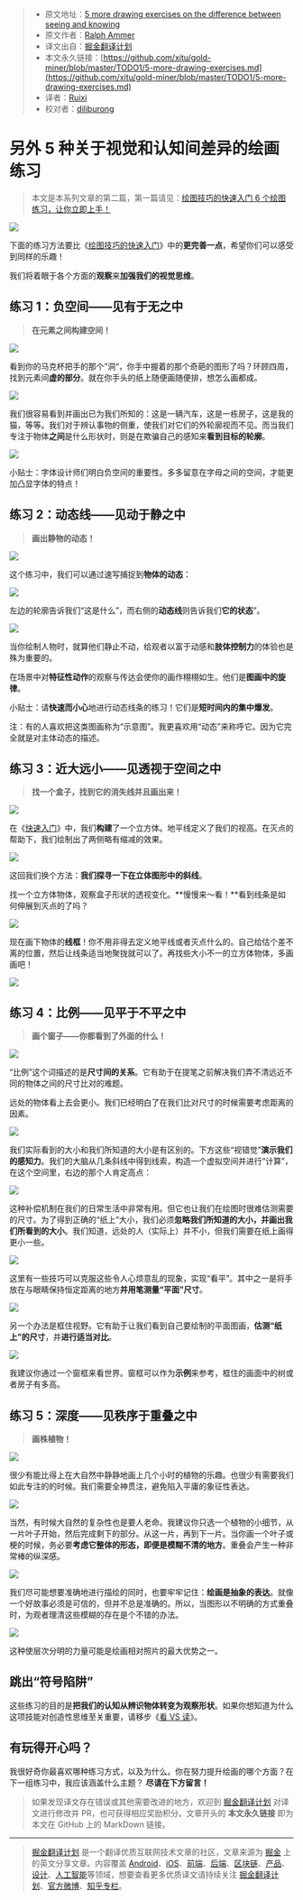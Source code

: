 > * 原文地址：[5 more drawing exercises on the difference between seeing and knowing](https://medium.com/personal-growth/5-more-drawing-exercises-9c0df4645387)
> * 原文作者：[Ralph Ammer](https://medium.com/@ralphammer?source=post_header_lockup)
> * 译文出自：[掘金翻译计划](https://github.com/xitu/gold-miner)
> * 本文永久链接：[https://github.com/xitu/gold-miner/blob/master/TODO1/5-more-drawing-exercises.md](https://github.com/xitu/gold-miner/blob/master/TODO1/5-more-drawing-exercises.md)
> * 译者：[Ruixi](https://github.com/Ruixi)
> * 校对者：[diliburong](https://github.com/diliburong)

# 另外 5 种关于视觉和认知间差异的绘画练习

> 本文是本系列文章的第二篇，第一篇请见：[绘图技巧的快速入门
6 个绘图练习，让你立即上手！](https://github.com/xitu/gold-miner/blob/f57f636bd20e9b3aa0d423435e98e5b556a49b71/TODO1/a-quick-beginners-guide-to-drawing.md)

![](https://cdn-images-1.medium.com/max/800/1*8NDD5zLkYppl5BFoFfVrcg.gif)

下面的练习方法要比《[绘图技巧的快速入门](https://medium.com/personal-growth/a-quick-beginners-guide-to-drawing-58213877715e)》中的**更完善一点**，希望你们可以感受到同样的乐趣！

我们将着眼于各个方面的**观察**来**加强我们的视觉思维**。

## 练习 1：负空间——见有于无之中

> **在元素之间构建空间！**

![](https://cdn-images-1.medium.com/max/800/1*BcBbHjBYf1Y0LzPcyjxW-A.gif)

看到你的马克杯把手的那个”洞“，你手中握着的那个奇葩的图形了吗？环顾四周，找到元素间**虚的部分**。就在你手头的纸上随便画随便排，想怎么画都成。

![](https://cdn-images-1.medium.com/max/800/1*knCfDWbzlVcc25wIajBgBQ.gif)

我们很容易看到并画出已为我们所知的：这是一辆汽车，这是一栋房子，这是我的猫，等等。我们对于辨认事物的侧重，使我们对它们的外轮廓视而不见。而当我们专注于物体**之间**是什么形状时，则是在欺骗自己的感知来**看到目标的轮廓**。


![](https://cdn-images-1.medium.com/max/800/1*rNaa_2y4QJir89_9HG1N4w.gif)

小贴士：字体设计师们明白负空间的重要性。多多留意在字母之间的空间，才能更加凸显字体的特点！

## 练习 2：动态线——见动于静之中

> **画出静物的动态！**

![](https://cdn-images-1.medium.com/max/800/1*rs2qFH96L-E7dsILahV80w.gif)

这个练习中，我们可以通过速写捕捉到**物体的动态**：

![](https://cdn-images-1.medium.com/max/800/1*Pk0GI59VC53CVyvmVBiX4Q.gif)

左边的轮廓告诉我们“这是什么”，而右侧的**动态线**则告诉我们**它的状态**”。

![](https://cdn-images-1.medium.com/max/800/1*w68p3V-bV_fsaazAXZvLZg.gif)

当你绘制人物时，就算他们静止不动，给观者以富于动感和**肢体控制力**的体验也是殊为重要的。

在场景中对**特征性动作**的观察与传达会使你的画作栩栩如生。他们是**图画中的旋律**。

小贴士：请**快速而小心**地进行动态线条的练习！它们是**短时间内的集中爆发**。

注：有的人喜欢把这类图画称为“示意图”。我更喜欢用“动态”来称呼它。因为它完全就是对主体动态的描述。

## 练习 3：近大远小——见透视于空间之中

> **找一个盒子，找到它的消失线并且画出来！**

![](https://cdn-images-1.medium.com/max/800/1*1l5OWqIxR9TQS6YUNVn9gA.gif)

在《[快速入门](https://medium.com/personal-growth/a-quick-beginners-guide-to-drawing-58213877715e)》中，我们**构建**了一个立方体。地平线定义了我们的视高。在灭点的帮助下，我们绘制出了两侧略有缩减的效果。

![](https://cdn-images-1.medium.com/max/800/1*bFTDdSIT5K0koXaa-c35eg.gif)

这回我们换个方法：**我们探寻一下在立体图形中的斜线**。

找一个立方体物体，观察盒子形状的透视变化。**慢慢来～看！**看到线条是如何伸展到灭点的了吗？

![](https://cdn-images-1.medium.com/max/800/1*Uvlvz7PDyTD6xcUZAMGIQw.gif)

现在画下物体的**线框**！你不用非得去定义地平线或者灭点什么的。自己给估个差不离的位置，然后让线条适当地聚拢就可以了。再找些大小不一的立方体物体，多画画吧！

![](https://cdn-images-1.medium.com/max/800/1*4Fu6cFFfpTQ0rltcCTcKuw.gif)

## 练习 4：比例——见平于不平之中

> **画个窗子——你都看到了外面的什么！**

![](https://cdn-images-1.medium.com/max/800/1*kleqsKsJCSfkS6bpeUqMuw.gif)

“比例”这个词描述的是**尺寸间的关系**。它有助于在提笔之前解决我们弄不清远近不同的物体之间的尺寸比对的难题。

远处的物体看上去会更小。我们已经明白了在我们比对尺寸的时候需要考虑距离的因素。

![](https://cdn-images-1.medium.com/max/800/1*BQ3-uCbITyvhSmFZS5WbEg.gif)

我们实际看到的大小和我们所知道的大小是有区别的。下方这些“视错觉”**演示我们的感知力**。我们的大脑从几条斜线中得到线索，构造一个虚拟空间并进行“计算”，在这个空间里，右边的那个人肯定高点：

![](https://cdn-images-1.medium.com/max/800/1*sziDSDPlZXLktfu5VjB4ww.gif)

这种补偿机制在我们的日常生活中非常有用。但它也让我们在绘图时很难估测需要的尺寸。为了得到正确的“纸上”大小，我们必须**忽略我们所知道的大小，并画出我们所看到的大小**。我们知道，远处的人（实际上）并不小，但我们需要在纸上画得更小一些。

![](https://cdn-images-1.medium.com/max/800/1*OmS1Ft0X1eXAOEdoM1L5tA.gif)

这里有一些技巧可以克服这些令人心烦意乱的现象，实现“看平”。其中之一是将手放在与眼睛保持恒定距离的地方**并用笔测量“平面”尺寸**。

![](https://cdn-images-1.medium.com/max/800/1*Yife9sf_I7z39lz4ioJX3g.gif)

另一个办法是框住视野。它有助于让我们看到自己要绘制的平面图画，**估测“纸上”的尺寸**，并**进行适当对比**。

![](https://cdn-images-1.medium.com/max/800/1*qE8X1Ev19ZggIlBIcHxKdA.gif)

我建议你通过一个窗框来看世界。窗框可以作为**示例**来参考，框住的画面中的树或者房子有多高。

## 练习 5：深度——见秩序于重叠之中

> **画株植物！**

![](https://cdn-images-1.medium.com/max/800/1*mNhkP2Tty9WtrVK0a1VT1w.gif)

很少有能比得上在大自然中静静地画上几个小时的植物的乐趣。也很少有需要我们如此专注的的时候。我们需要全神贯注，避免陷入平庸的象征性表达。

![](https://cdn-images-1.medium.com/max/800/1*sLpTjiAxJNXNb9TEI0BZ7Q.png)

当然，有时候大自然的复杂性也是要人老命。我建议你只选一个植物的小细节，从一片叶子开始，然后完成剩下的部分。从这一片，再到下一片。当你画一个叶子或梗的时候，务必要**考虑它整体的形态，即便是模糊不清的地方**。重叠会产生一种非常棒的纵深感。

![](https://cdn-images-1.medium.com/max/800/1*s8b6vL8d6bHL7T3V561d0A.gif)

我们尽可能想要准确地进行描绘的同时，也要牢牢记住：**绘画是抽象的表达**。就像一个好故事必须是可信的，但并不总是准确的。所以，当图形以不明确的方式重叠时，为观者理清这些模糊的存在是个不错的办法。

![](https://cdn-images-1.medium.com/max/800/1*h_oa1gOAAmgDra1OWm1quw.png)

这种使层次分明的力量可能是绘画相对照片的最大优势之一。

## 跳出“符号陷阱”

这些练习的目的是**把我们的认知从辨识物体转变为观察形状**。如果你想知道为什么这项技能对创造性思维至关重要，请移步《[看 VS 读](https://medium.com/personal-growth/seeing-vs-reading-29365d4540e2)》。

## 有玩得开心吗？

我很好奇你最喜欢哪种练习方式，以及为什么。你在努力提升绘画的哪个方面？在下一组练习中，我应该涵盖什么主题？ **尽请在下方留言！**

> 如果发现译文存在错误或其他需要改进的地方，欢迎到 [掘金翻译计划](https://github.com/xitu/gold-miner) 对译文进行修改并 PR，也可获得相应奖励积分。文章开头的 **本文永久链接** 即为本文在 GitHub 上的 MarkDown 链接。


---

> [掘金翻译计划](https://github.com/xitu/gold-miner) 是一个翻译优质互联网技术文章的社区，文章来源为 [掘金](https://juejin.im) 上的英文分享文章。内容覆盖 [Android](https://github.com/xitu/gold-miner#android)、[iOS](https://github.com/xitu/gold-miner#ios)、[前端](https://github.com/xitu/gold-miner#前端)、[后端](https://github.com/xitu/gold-miner#后端)、[区块链](https://github.com/xitu/gold-miner#区块链)、[产品](https://github.com/xitu/gold-miner#产品)、[设计](https://github.com/xitu/gold-miner#设计)、[人工智能](https://github.com/xitu/gold-miner#人工智能)等领域，想要查看更多优质译文请持续关注 [掘金翻译计划](https://github.com/xitu/gold-miner)、[官方微博](http://weibo.com/juejinfanyi)、[知乎专栏](https://zhuanlan.zhihu.com/juejinfanyi)。
